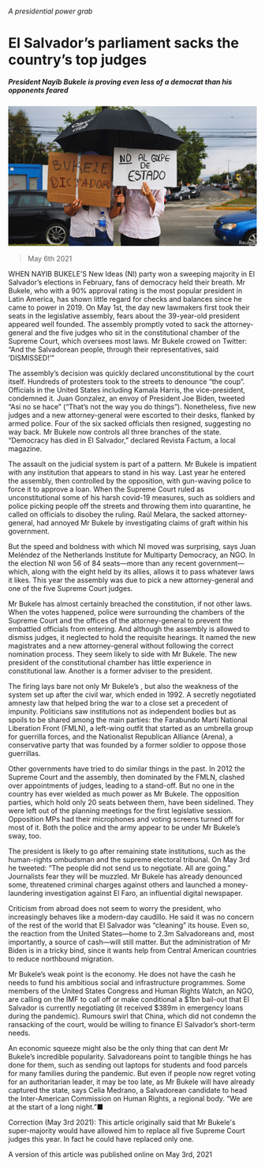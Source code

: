 ###### A presidential power grab

# El Salvador’s parliament sacks the country’s top judges 

##### President Nayib Bukele is proving even less of a democrat than his opponents feared 

![image](images/20210508_amp001.jpg) 

> May 6th 2021 

WHEN NAYIB BUKELE’S New Ideas (NI) party won a sweeping majority in El Salvador’s elections in February, fans of democracy held their breath. Mr Bukele, who with a 90% approval rating is the most popular president in Latin America, has shown little regard for checks and balances since he came to power in 2019. On May 1st, the day new lawmakers first took their seats in the legislative assembly, fears about the 39-year-old president appeared well founded. The assembly promptly voted to sack the attorney-general and the five judges who sit in the constitutional chamber of the Supreme Court, which oversees most laws. Mr Bukele crowed on Twitter: “And the Salvadorean people, through their representatives, said ‘DISMISSED!’”

The assembly’s decision was quickly declared unconstitutional by the court itself. Hundreds of protesters took to the streets to denounce “the coup”. Officials in the United States including Kamala Harris, the vice-president, condemned it. Juan Gonzalez, an envoy of President Joe Biden, tweeted “Así no se hace” (“That’s not the way you do things”). Nonetheless, five new judges and a new attorney-general were escorted to their desks, flanked by armed police. Four of the six sacked officials then resigned, suggesting no way back. Mr Bukele now controls all three branches of the state. “Democracy has died in El Salvador,” declared Revista Factum, a local magazine.


The assault on the judicial system is part of a pattern. Mr Bukele is impatient with any institution that appears to stand in his way. Last year he entered the assembly, then controlled by the opposition, with gun-waving police to force it to approve a loan. When the Supreme Court ruled as unconstitutional some of his harsh covid-19 measures, such as soldiers and police picking people off the streets and throwing them into quarantine, he called on officials to disobey the ruling. Raúl Melara, the sacked attorney-general, had annoyed Mr Bukele by investigating claims of graft within his government.

But the speed and boldness with which NI moved was surprising, says Juan Meléndez of the Netherlands Institute for Multiparty Democracy, an NGO. In the election NI won 56 of 84 seats—more than any recent government—which, along with the eight held by its allies, allows it to pass whatever laws it likes. This year the assembly was due to pick a new attorney-general and one of the five Supreme Court judges.

Mr Bukele has almost certainly breached the constitution, if not other laws. When the votes happened, police were surrounding the chambers of the Supreme Court and the offices of the attorney-general to prevent the embattled officials from entering. And although the assembly is allowed to dismiss judges, it neglected to hold the requisite hearings. It named the new magistrates and a new attorney-general without following the correct nomination process. They seem likely to side with Mr Bukele. The new president of the constitutional chamber has little experience in constitutional law. Another is a former adviser to the president.

The firing lays bare not only Mr Bukele’s , but also the weakness of the system set up after the civil war, which ended in 1992. A secretly negotiated amnesty law that helped bring the war to a close set a precedent of impunity. Politicians saw institutions not as independent bodies but as spoils to be shared among the main parties: the Farabundo Martí National Liberation Front (FMLN), a left-wing outfit that started as an umbrella group for guerrilla forces, and the Nationalist Republican Alliance (Arena), a conservative party that was founded by a former soldier to oppose those guerrillas.

Other governments have tried to do similar things in the past. In 2012 the Supreme Court and the assembly, then dominated by the FMLN, clashed over appointments of judges, leading to a stand-off. But no one in the country has ever wielded as much power as Mr Bukele. The opposition parties, which hold only 20 seats between them, have been sidelined. They were left out of the planning meetings for the first legislative session. Opposition MPs had their microphones and voting screens turned off for most of it. Both the police and the army appear to be under Mr Bukele’s sway, too.

The president is likely to go after remaining state institutions, such as the human-rights ombudsman and the supreme electoral tribunal. On May 3rd he tweeted: “The people did not send us to negotiate. All are going.” Journalists fear they will be muzzled. Mr Bukele has already denounced some, threatened criminal charges against others and launched a money-laundering investigation against El Faro, an influential digital newspaper.

Criticism from abroad does not seem to worry the president, who increasingly behaves like a modern-day caudillo. He said it was no concern of the rest of the world that El Salvador was “cleaning” its house. Even so, the reaction from the United States—home to 2.3m Salvadoreans and, most importantly, a source of cash—will still matter. But the administration of Mr Biden is in a tricky bind, since it wants help from Central American countries to reduce northbound migration.

Mr Bukele’s weak point is the economy. He does not have the cash he needs to fund his ambitious social and infrastructure programmes. Some members of the United States Congress and Human Rights Watch, an NGO, are calling on the IMF to call off or make conditional a $1bn bail-out that El Salvador is currently negotiating (it received $389m in emergency loans during the pandemic). Rumours swirl that China, which did not condemn the ransacking of the court, would be willing to finance El Salvador’s short-term needs.

An economic squeeze might also be the only thing that can dent Mr Bukele’s incredible popularity. Salvadoreans point to tangible things he has done for them, such as sending out laptops for students and food parcels for many families during the pandemic. But even if people now regret voting for an authoritarian leader, it may be too late, as Mr Bukele will have already captured the state, says Celia Medrano, a Salvadorean candidate to head the Inter-American Commission on Human Rights, a regional body. “We are at the start of a long night.”■

Correction (May 3rd 2021): This article originally said that Mr Bukele's super-majority would have allowed him to replace all five Supreme Court judges this year. In fact he could have replaced only one.

A version of this article was published online on May 3rd, 2021

